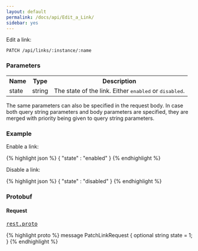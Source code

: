 ```yaml
---
layout: default
permalink: /docs/api/Edit_a_Link/
sidebar: yes
---
```


Edit a link:

    PATCH /api/links/:instance/:name


### Parameters

<table class="inline">
  <tr>
    <th>Name</th>
    <th>Type</th>
    <th>Description</th>
  </tr>
  <tr>
    <td class="code">state</td>
    <td class="code">string</td>
    <td>The state of the link. Either <tt>enabled</tt> or <tt>disabled</tt>.</td>
  </tr>
</table>

The same parameters can also be specified in the request body. In case both query string parameters and body parameters are specified, they are merged with priority being given to query string parameters.

### Example

Enable a link:

{% highlight json %}
{
  "state" : "enabled"
}
{% endhighlight %}

Disable a link:

{% highlight json %}
{
  "state" : "disabled"
}
{% endhighlight %}

### Protobuf

#### Request

<pre class="r header"><a href="/docs/api/rest.proto/">rest.proto</a></pre>
{% highlight proto %}
message PatchLinkRequest {
  optional string state = 1;
}
{% endhighlight %}
